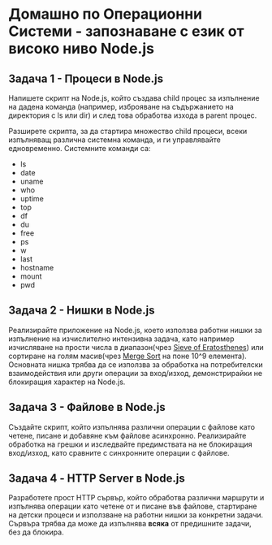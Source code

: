# Домашно по Операционни Системи - запознаване с език от високо ниво Node.js

## Задача 1 - Процеси в Node.js

Напишете скрипт на Node.js, който създава child процес за изпълнение на дадена команда (например, изброяване на съдържанието на директория с ls или dir) и след това обработва изхода в parent процес. 

Разширете скрипта, за да стартира множество child процеси, всеки изпълняващ различна системна команда, и ги управлявайте едновременно. 
Системните команди са:
- ls
- date
- uname
- who
- uptime
- top
- df
- du
- free
- ps
- w
- last
- hostname
- mount
- pwd


## Задача 2 - Нишки в Node.js

Реализирайте приложение на Node.js, което използва работни нишки за изпълнение на изчислително интензивна задача, като например изчисляване на прости числа в диапазон(чрез [Sieve of Eratosthenes](https://en.wikipedia.org/wiki/Sieve_of_Eratosthenes)) или сортиране на голям масив(чрез [Merge Sort](https://en.wikipedia.org/wiki/Merge_sort) на поне 10^9 елемента). 
Основната нишка трябва да се използва за обработка на потребителски взаимодействия или други операции за вход/изход, демонстрирайки не блокиращия характер на Node.js.


## Задача 3 - Файлове в Node.js

Създайте скрипт, който изпълнява различни операции с файлове като четене, писане и добавяне към файлове асинхронно. 
Реализирайте обработка на грешки и изследвайте предимствата на не блокиращия вход/изход, като сравните с синхронните операции с файлове.

## Задача 4 - HTTP Server в Node.js

Разработете прост HTTP сървър, който обработва различни маршрути и изпълнява операции като четене от и писане във файлове, стартиране на детски процеси и използване на работни нишки за конкретни задачи.
Сървъра трябва да може да изпълнява **всяка** от предишните задачи, без да блокира.

